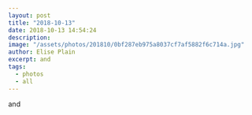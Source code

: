 ```yaml
---
layout: post
title: "2018-10-13"
date: 2018-10-13 14:54:24
description: 
image: "/assets/photos/201810/0bf287eb975a8037cf7af5882f6c714a.jpg"
author: Elise Plain
excerpt: and
tags: 
  - photos
  - all
---
```


and
<p></p>
